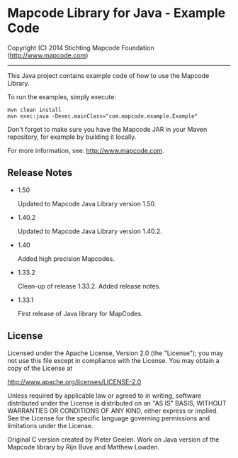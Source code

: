 # Mapcode Library for Java - Example Code

Copyright (C) 2014 Stichting Mapcode Foundation (http://www.mapcode.com)

----

This Java project contains example code of how to use the Mapcode
Library.

To run the examples, simply execute:

    mvn clean install
    mvn exec:java -Dexec.mainClass="com.mapcode.example.Example"

Don't forget to make sure you have the Mapcode JAR in your Maven
repository, for example by building it locally.

For more information, see: http://www.mapcode.com.

## Release Notes

* 1.50

    Updated to Mapcode Java Library version 1.50.
    
* 1.40.2

    Updated to Mapcode Java Library version 1.40.2.

* 1.40

    Added high precision Mapcodes.

* 1.33.2

    Clean-up of release 1.33.2. Added release notes.

* 1.33.1

    First release of Java library for MapCodes.

## License

Licensed under the Apache License, Version 2.0 (the "License");
you may not use this file except in compliance with the License.
You may obtain a copy of the License at

   http://www.apache.org/licenses/LICENSE-2.0

Unless required by applicable law or agreed to in writing, software
distributed under the License is distributed on an "AS IS" BASIS,
WITHOUT WARRANTIES OR CONDITIONS OF ANY KIND, either express or implied.
See the License for the specific language governing permissions and
limitations under the License.

Original C version created by Pieter Geelen. Work on Java version
of the Mapcode library by Rijn Buve and Matthew Lowden.


